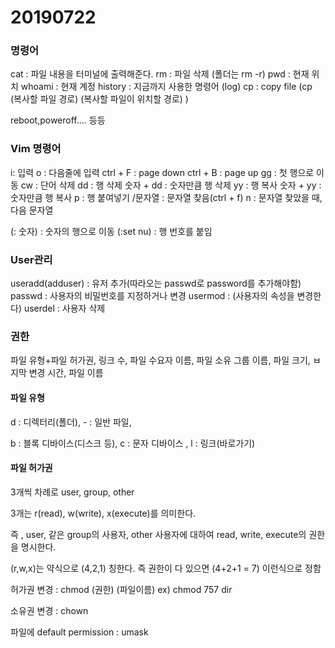 # 20190722

### 명령어

cat : 파일 내용을 터미널에 출력해준다.
rm : 파일 삭제   (폴더는 rm -r)
pwd : 현재 위치
whoami : 현재 계정
history : 지금까지 사용한 명령어 (log)
cp : copy file (cp (복사할 파일 경로) (복사할 파일이 위치할 경로) )

reboot,poweroff.... 등등

### Vim 명령어

i: 입력
o : 다음줄에 입력
ctrl + F : page down
ctrl + B : page up
gg : 첫 행으로 이동
cw : 단어 삭제
dd : 행 삭제                      숫자 + dd : 숫자만큼 행 삭제
yy : 행 복사                       숫자 + yy : 숫자만큼 행 복사
p : 행 붙여넣기
/문자열 : 문자열 찾음(ctrl  + f)
n : 문자열 찾았을 때, 다음 문자열

(: 숫자) : 숫자의 행으로 이동
(:set nu) : 행 번호를 붙임 



### User관리

useradd(adduser) : 유저 추가(따라오는 passwd로 password를 추가해야함)
passwd : 사용자의 비밀번호를 지정하거나 변경
usermod : (사용자의 속성을 변경한다)
userdel : 사용자 삭제



### 권한

파일 유형+파일 허가권, 링크 수, 파일 수요자 이름, 파일 소유 그룹 이름, 파일 크기, ㅂ지막 변경 시간, 파일 이름

#### 파일 유형

d : 디렉터리(폴더), - : 일반 파일, 

b : 블록 디바이스(디스크 등), c : 문자 디바이스 , l : 링크(바로가기)

#### 파일 허가권

3개씩 차례로 user, group, other

3개는 r(read), w(write), x(execute)를 의미한다.

즉 , user, 같은 group의 사용자, other 사용자에 대하여
read, write, execute의 권한을 명시한다.

(r,w,x)는 약식으로 (4,2,1) 칭한다.
즉 권한이 다 있으면 (4+2+1 = 7) 이런식으로 정함

허가권 변경 : chmod (권한) (파일이름) 
ex) chmod 757 dir

소유권 변경 : chown

파일에 default permission : umask

